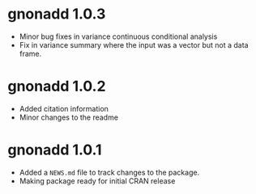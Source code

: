 # gnonadd 1.0.3

* Minor bug fixes in variance continuous conditional analysis
* Fix in variance summary where the input was a vector but not a data frame.

# gnonadd 1.0.2

* Added citation information
* Minor changes to the readme

# gnonadd 1.0.1

* Added a `NEWS.md` file to track changes to the package.
* Making package ready for initial CRAN release

